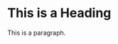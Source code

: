 <!DOCTYPE html>
<html>
<head>
<title>New Page Title RUM test</title>
</head>
<body>

<h1>This is a Heading</h1>
<p>This is a paragraph.</p>

</body>
</html>
